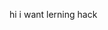 <html>
<body>
<p>hi i want lerning hack
<p/>
<body/>
<html/>

<!---
Bacah/Bacah is a ✨ special ✨ repository because its `README.md` (this file) appears on your GitHub profile.
You can click the Preview link to take a look at your changes.
--->
